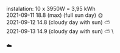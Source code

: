 instalation: 10 x 3950W = 3,95 kWh \
2021-09-11 18.8 (max) (full sun day) :sun_with_face: \
2021-09-12 14.8 (cloudy day with sun) :partly_sunny: \
2021-09-13 14.9 (cloudy day with sun) :partly_sunny: \

:cloud:

